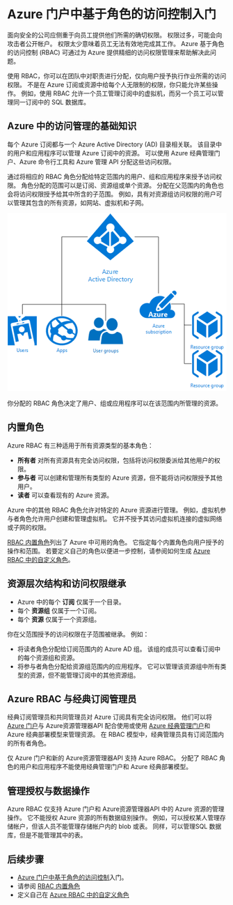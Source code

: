 <properties
    pageTitle="使用 RBAC 管理访问和权限 — Azure RBAC | Azure"
    description="Azure 门户中具有 Azure 基于角色的访问控制的访问管理入门。 在目录中使用角色分配来分配权限。"
    services="active-directory"
    documentationcenter=""
    author="kgremban"
    manager="femila"
    editor="" />
<tags
    ms.assetid="8f8aadeb-45c9-4d0e-af87-f1f79373e039"
    ms.service="active-directory"
    ms.devlang="na"
    ms.topic="article"
    ms.tgt_pltfrm="na"
    ms.workload="identity"
    ms.date="04/13/2017"
    ms.author="kgremban"
    wacn.date="06/12/2017"
    ms.translationtype="Human Translation"
    ms.sourcegitcommit="08618ee31568db24eba7a7d9a5fc3b079cf34577"
    ms.openlocfilehash="c16a5c746938c7d4a329a1a117694a472d14776a"
    ms.contentlocale="zh-cn"
    ms.lasthandoff="05/26/2017" />

# <a name="get-started-with-role-based-access-control-in-the-azure-portal"></a>Azure 门户中基于角色的访问控制入门
面向安全的公司应侧重于向员工提供他们所需的确切权限。 权限过多，可能会向攻击者公开帐户。 权限太少意味着员工无法有效地完成其工作。 Azure 基于角色的访问控制 (RBAC) 可通过为 Azure 提供精细的访问权限管理来帮助解决此问题。

使用 RBAC，你可以在团队中对职责进行分配，仅向用户授予执行作业所需的访问权限。 不是在 Azure 订阅或资源中给每个人无限制的权限，你只能允许某些操作。 例如，使用 RBAC 允许一个员工管理订阅中的虚拟机，而另一个员工可以管理同一订阅中的 SQL 数据库。

## <a name="basics-of-access-management-in-azure"></a>Azure 中的访问管理的基础知识
每个 Azure 订阅都与一个 Azure Active Directory (AD) 目录相关联。 该目录中的用户和应用程序可以管理 Azure 订阅中的资源。 可以使用 Azure 经典管理门户、Azure 命令行工具和 Azure 管理 API 分配这些访问权限。

通过将相应的 RBAC 角色分配给特定范围内的用户、组和应用程序来授予访问权限。 角色分配的范围可以是订阅、资源组或单个资源。 分配在父范围内的角色也会将访问权限授予给其中所含的子范围。 例如，具有对资源组访问权限的用户可以管理其包含的所有资源，如网站、虚拟机和子网。

![Azure Active Directory 元素之间的关系 - 关系图](./media/role-based-access-control-what-is/rbac_aad.png)

你分配的 RBAC 角色决定了用户、组或应用程序可以在该范围内所管理的资源。

## <a name="built-in-roles"></a>内置角色
Azure RBAC 有三种适用于所有资源类型的基本角色：

- **所有者** 对所有资源具有完全访问权限，包括将访问权限委派给其他用户的权限。
- **参与者** 可以创建和管理所有类型的 Azure 资源，但不能将访问权限授予其他用户。
- **读者** 可以查看现有的 Azure 资源。

Azure 中的其他 RBAC 角色允许对特定的 Azure 资源进行管理。 例如，虚拟机参与者角色允许用户创建和管理虚拟机。 它并不授予其访问虚拟机连接的虚拟网络或子网的权限。 

[RBAC 内置角色](/documentation/articles/role-based-access-built-in-roles/)列出了 Azure 中可用的角色。 它指定每个内置角色向用户授予的操作和范围。 若要定义自己的角色以便进一步控制，请参阅如何生成 [Azure RBAC 中的自定义角色](/documentation/articles/role-based-access-control-custom-roles/)。

## <a name="resource-hierarchy-and-access-inheritance"></a>资源层次结构和访问权限继承
- Azure 中的每个 **订阅** 仅属于一个目录。
- 每个 **资源组** 仅属于一个订阅。
- 每个 **资源** 仅属于一个资源组。

你在父范围授予的访问权限在子范围被继承。 例如：

- 将读者角色分配给订阅范围内的 Azure AD 组。 该组的成员可以查看订阅中的每个资源组和资源。
- 将参与者角色分配给资源组范围内的应用程序。 它可以管理该资源组中所有类型的资源，但不能管理订阅中的其他资源组。

## <a name="azure-rbac-vs-classic-subscription-administrators"></a>Azure RBAC 与经典订阅管理员
经典订阅管理员和共同管理员对 Azure 订阅具有完全访问权限。 他们可以将 [Azure 门户](https://portal.azure.cn)与 Azure资源管理器API 配合使用或使用 [Azure 经典管理门户](https://manage.windowsazure.cn)和 Azure 经典部署模型来管理资源。 在 RBAC 模型中，经典管理员具有订阅范围内的所有者角色。

仅 Azure 门户和新的 Azure资源管理器API 支持 Azure RBAC。 分配了 RBAC 角色的用户和应用程序不能使用经典管理门户和 Azure 经典部署模型。

## <a name="authorization-for-management-vs-data-operations"></a>管理授权与数据操作
Azure RBAC 仅支持 Azure 门户和 Azure资源管理器API 中的 Azure 资源的管理操作。 它不能授权 Azure 资源的所有数据级别操作。 例如，可以授权某人管理存储帐户，但该人员不能管理存储帐户内的 blob 或表。 同样，可以管理SQL 数据库，但是不能管理其中的表。

## <a name="next-steps"></a>后续步骤
- [Azure 门户中基于角色的访问控制](/documentation/articles/role-based-access-control-configure/)入门。
- 请参阅 [RBAC 内置角色](/documentation/articles/role-based-access-built-in-roles/)
- 定义自己在 [Azure RBAC 中的自定义角色](/documentation/articles/role-based-access-control-custom-roles/)

<!---Update_Description: wording update -->